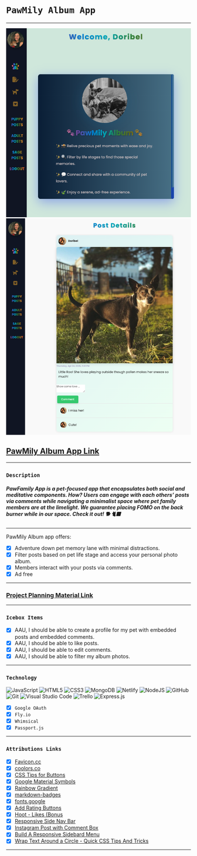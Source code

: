 # `PawMily Album App`
***

![Image 1](public/assets/image/readme.png)
![Image 2](public/assets/image/readmePostDetails.png)

## [PawMily Album App Link](https://pawmily-album.fly.dev/)
---
### `Description`
##### PawFamily App is a pet-focused app that encapsulates both social and meditative components. How? Users can engage with each others’ posts via comments while navigating a minimalist space where pet family members are at the limelight. We guarantee placing FOMO on the back burner while in our space. Check it out! 🐕 🐈‍⬛
---
PawMily Album app offers:

- [x] Adventure down pet memory lane with minimal distractions. 
- [x] Filter posts based on pet life stage and access your personal photo album.
- [x] Members interact with your posts via comments.
- [x] Ad free
---

### [Project Planning Material Link](https://trello.com/b/1ixhu1oN/pawmily-album)

---

### `Icebox Items`

- [x] AAU, I should be able to create a profile for my pet with embedded posts and embedded comments. 
- [x] AAU, I should be able to like posts.
- [x] AAU, I should be able to edit comments.
- [x] AAU, I should be able to filter my album photos.

***
 ### `Technology` 

![JavaScript](https://img.shields.io/badge/javascript-%23323330.svg?style=for-the-badge&logo=javascript&logoColor=%23F7DF1E)
![HTML5](https://img.shields.io/badge/html5-%23E34F26.svg?style=for-the-badge&logo=html5&logoColor=white)
![CSS3](https://img.shields.io/badge/css3-%231572B6.svg?style=for-the-badge&logo=css3&logoColor=white)
![MongoDB](https://img.shields.io/badge/MongoDB-%234ea94b.svg?style=for-the-badge&logo=mongodb&logoColor=white)
![Netlify](https://img.shields.io/badge/netlify-%23000000.svg?style=for-the-badge&logo=netlify&logoColor=#00C7B7)
![NodeJS](https://img.shields.io/badge/node.js-6DA55F?style=for-the-badge&logo=node.js&logoColor=white)
![GitHub](https://img.shields.io/badge/github-%23121011.svg?style=for-the-badge&logo=github&logoColor=white)
![Git](https://img.shields.io/badge/git-%23F05033.svg?style=for-the-badge&logo=git&logoColor=white)
![Visual Studio Code](https://img.shields.io/badge/Visual%20Studio%20Code-0078d7.svg?style=for-the-badge&logo=visual-studio-code&logoColor=white)
![Trello](https://img.shields.io/badge/Trello-%23026AA7.svg?style=for-the-badge&logo=Trello&logoColor=white)
![Express.js](https://img.shields.io/badge/express.js-%23404d59.svg?style=for-the-badge&logo=express&logoColor=%2361DAFB)
- [x] `Google OAuth`
- [x] `Fly.io`
- [x] `Whimsical`
- [x] `Passport.js`
***

### `Attributions Links`

- [x] [Favicon.cc](https://www.favicon.cc/) <br>
- [x] [coolors.co](https://coolors.co/gradients) <br>
- [x] [CSS Tips for Buttons](https://medium.com/) <br>
- [x] [Google Material Symbols](https://fonts.google.com/icons) <br>
- [x] [Rainbow Gradient](https://welearncode.com/rainbow-text/) <br>
- [x] [markdown-badges](https://github.com/Ileriayo/markdown-badges) <br>
- [x] [fonts.google](https://fonts.google.com/specimen/Dancing+Script) <br>
- [x] [Add Rating Buttons](https://youtu.be/20tJJAI6_oA?si=FHY0veTFNTHkk9Ys) <br>
- [x] [Hoot - Likes (Bonus](https://youtu.be/URaAMXYDc2U?si=Gtje_x21Y7D8V8Cp) <br>
- [x] [Responsive Side Nav Bar](https://www.youtube.com/watch?v=puOJox9p_YE&t=399s) <br>
- [x] [Instagram Post with Comment Box](https://www.youtube.com/watch?v=-N0Bew-0npk) <br>
- [x] [Build A Responsive Sidebard Menu](https://www.youtube.com/watch?v=uy1tgKOnPB0&t=646s) <br>
- [x] [Wrap Text Around a Circle - Quick CSS Tips And Tricks](https://www.youtube.com/watch?v=Gws3C4Phs2k) <br>
***